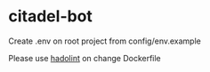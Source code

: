 # citadel-bot

Create .env on root project from config/env.example

Please use [hadolint](https://github.com/hadolint/hadolint) on change Dockerfile
